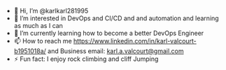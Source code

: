 - 👋 Hi, I’m @karlkarl281995
- 👀 I’m interested in DevOps and CI/CD and and automation and learning as much as I can
- 🌱 I’m currently learning how to become a better DevOps Engineer
- 📫 How to reach me https://www.linkedin.com/in/karl-valcourt-b1951018a/ and Business email: karl.a.valcourt@gmail.com
- ⚡ Fun fact: I enjoy rock climbing and cliff Jumping 

<!---
karlkarl281995/karlkarl281995 is a ✨ special ✨ repository because its `README.md` (this file) appears on your GitHub profile.
You can click the Preview link to take a look at your changes.
--->
